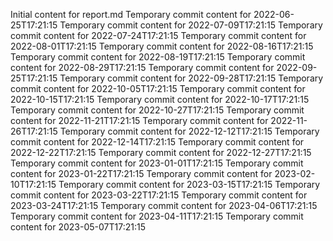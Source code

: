 Initial content for report.md
Temporary commit content for 2022-06-25T17:21:15
Temporary commit content for 2022-07-09T17:21:15
Temporary commit content for 2022-07-24T17:21:15
Temporary commit content for 2022-08-01T17:21:15
Temporary commit content for 2022-08-16T17:21:15
Temporary commit content for 2022-08-19T17:21:15
Temporary commit content for 2022-08-29T17:21:15
Temporary commit content for 2022-09-25T17:21:15
Temporary commit content for 2022-09-28T17:21:15
Temporary commit content for 2022-10-05T17:21:15
Temporary commit content for 2022-10-15T17:21:15
Temporary commit content for 2022-10-17T17:21:15
Temporary commit content for 2022-10-27T17:21:15
Temporary commit content for 2022-11-21T17:21:15
Temporary commit content for 2022-11-26T17:21:15
Temporary commit content for 2022-12-12T17:21:15
Temporary commit content for 2022-12-14T17:21:15
Temporary commit content for 2022-12-22T17:21:15
Temporary commit content for 2022-12-27T17:21:15
Temporary commit content for 2023-01-01T17:21:15
Temporary commit content for 2023-01-22T17:21:15
Temporary commit content for 2023-02-10T17:21:15
Temporary commit content for 2023-03-15T17:21:15
Temporary commit content for 2023-03-22T17:21:15
Temporary commit content for 2023-03-24T17:21:15
Temporary commit content for 2023-04-06T17:21:15
Temporary commit content for 2023-04-11T17:21:15
Temporary commit content for 2023-05-07T17:21:15
